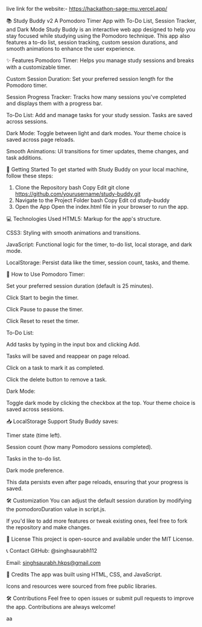 
live link for the website:- https://hackathon-sage-mu.vercel.app/


📚 Study Buddy v2
A Pomodoro Timer App with To-Do List, Session Tracker, and Dark Mode
Study Buddy is an interactive web app designed to help you stay focused while studying using the Pomodoro technique. This app also features a to-do list, session tracking, custom session durations, and smooth animations to enhance the user experience.

✨ Features
Pomodoro Timer: Helps you manage study sessions and breaks with a customizable timer.

Custom Session Duration: Set your preferred session length for the Pomodoro timer.

Session Progress Tracker: Tracks how many sessions you've completed and displays them with a progress bar.

To-Do List: Add and manage tasks for your study session. Tasks are saved across sessions.

Dark Mode: Toggle between light and dark modes. Your theme choice is saved across page reloads.

Smooth Animations: UI transitions for timer updates, theme changes, and task additions.

🚀 Getting Started
To get started with Study Buddy on your local machine, follow these steps:

1. Clone the Repository
bash
Copy
Edit
git clone https://github.com/yourusername/study-buddy.git
2. Navigate to the Project Folder
bash
Copy
Edit
cd study-buddy
3. Open the App
Open the index.html file in your browser to run the app.

💻 Technologies Used
HTML5: Markup for the app's structure.

CSS3: Styling with smooth animations and transitions.

JavaScript: Functional logic for the timer, to-do list, local storage, and dark mode.

LocalStorage: Persist data like the timer, session count, tasks, and theme.

📝 How to Use
Pomodoro Timer:

Set your preferred session duration (default is 25 minutes).

Click Start to begin the timer.

Click Pause to pause the timer.

Click Reset to reset the timer.

To-Do List:

Add tasks by typing in the input box and clicking Add.

Tasks will be saved and reappear on page reload.

Click on a task to mark it as completed.

Click the delete button to remove a task.

Dark Mode:

Toggle dark mode by clicking the checkbox at the top. Your theme choice is saved across sessions.

📥 LocalStorage Support
Study Buddy saves:

Timer state (time left).

Session count (how many Pomodoro sessions completed).

Tasks in the to-do list.

Dark mode preference.

This data persists even after page reloads, ensuring that your progress is saved.

🛠️ Customization
You can adjust the default session duration by modifying the pomodoroDuration value in script.js.

If you'd like to add more features or tweak existing ones, feel free to fork the repository and make changes.

📃 License
This project is open-source and available under the MIT License.

📞 Contact
GitHub: @singhsaurabh112

Email: singhsaurabh.hkps@gmail.com

🎉 Credits
The app was built using HTML, CSS, and JavaScript.

Icons and resources were sourced from free public libraries.

🛠️ Contributions
Feel free to open issues or submit pull requests to improve the app. Contributions are always welcome!

aa

